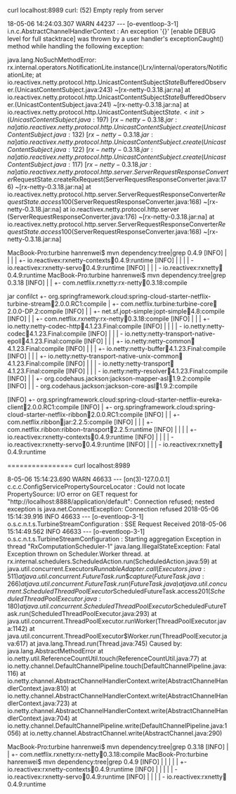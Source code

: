 curl localhost:8989
curl: (52) Empty reply from server

18-05-06 14:24:03.307  WARN 44237 --- [o-eventloop-3-1] i.n.c.AbstractChannelHandlerContext      : An exception '{}' [enable DEBUG level for full stacktrace] was thrown by a user handler's exceptionCaught() method while handling the following exception:

java.lang.NoSuchMethodError: rx.internal.operators.NotificationLite.instance()Lrx/internal/operators/NotificationLite;
	at io.reactivex.netty.protocol.http.UnicastContentSubject$State$BufferedObserver.<init>(UnicastContentSubject.java:243) ~[rx-netty-0.3.18.jar:na]
	at io.reactivex.netty.protocol.http.UnicastContentSubject$State$BufferedObserver.<init>(UnicastContentSubject.java:241) ~[rx-netty-0.3.18.jar:na]
	at io.reactivex.netty.protocol.http.UnicastContentSubject$State.<init>(UnicastContentSubject.java:197) ~[rx-netty-0.3.18.jar:na]
	at io.reactivex.netty.protocol.http.UnicastContentSubject.create(UnicastContentSubject.java:132) ~[rx-netty-0.3.18.jar:na]
	at io.reactivex.netty.protocol.http.UnicastContentSubject.create(UnicastContentSubject.java:122) ~[rx-netty-0.3.18.jar:na]
	at io.reactivex.netty.protocol.http.UnicastContentSubject.create(UnicastContentSubject.java:117) ~[rx-netty-0.3.18.jar:na]
	at io.reactivex.netty.protocol.http.server.ServerRequestResponseConverter$RequestState.createRxRequest(ServerRequestResponseConverter.java:176) ~[rx-netty-0.3.18.jar:na]
	at io.reactivex.netty.protocol.http.server.ServerRequestResponseConverter$RequestState.access$100(ServerRequestResponseConverter.java:168) ~[rx-netty-0.3.18.jar:na]
	at io.reactivex.netty.protocol.http.server
	(ServerRequestResponseConverter.java:176) ~[rx-netty-0.3.18.jar:na]
  at io.reactivex.netty.protocol.http.server.ServerRequestResponseConverter$RequestState.access$100(ServerRequestResponseConverter.java:168) ~[rx-netty-0.3.18.jar:na]



MacBook-Pro:turbine hanrenwei$ mvn dependency:tree|grep 0.4.9
[INFO] |  |  |  |  +- io.reactivex:rxnetty-contexts:jar:0.4.9:runtime
[INFO] |  |  |  |  \- io.reactivex:rxnetty-servo:jar:0.4.9:runtime
[INFO] |  |  |  \- io.reactivex:rxnetty:jar:0.4.9:runtime
MacBook-Pro:turbine hanrenwei$ mvn dependency:tree|grep 0.3.18
[INFO] |  |  +- com.netflix.rxnetty:rx-netty:jar:0.3.18:compile


jar confilct
+- org.springframework.cloud:spring-cloud-starter-netflix-turbine-stream:jar:2.0.0.RC1:compile
|  +- com.netflix.turbine:turbine-core:jar:2.0.0-DP.2:compile
[INFO] |  |  +- net.sf.jopt-simple:jopt-simple:jar:4.8:compile
[INFO] |  |  +- com.netflix.rxnetty:rx-netty:jar:0.3.18:compile
[INFO] |  |  |  +- io.netty:netty-codec-http:jar:4.1.23.Final:compile
[INFO] |  |  |  |  \- io.netty:netty-codec:jar:4.1.23.Final:compile
[INFO] |  |  |  \- io.netty:netty-transport-native-epoll:jar:4.1.23.Final:compile
[INFO] |  |  |     +- io.netty:netty-common:jar:4.1.23.Final:compile
[INFO] |  |  |     +- io.netty:netty-buffer:jar:4.1.23.Final:compile
[INFO] |  |  |     +- io.netty:netty-transport-native-unix-common:jar:4.1.23.Final:compile
[INFO] |  |  |     \- io.netty:netty-transport:jar:4.1.23.Final:compile
[INFO] |  |  |        \- io.netty:netty-resolver:jar:4.1.23.Final:compile
[INFO] |  |  +- org.codehaus.jackson:jackson-mapper-asl:jar:1.9.2:compile
[INFO] |  |  \- org.codehaus.jackson:jackson-core-asl:jar:1.9.2:compile


[INFO] +- org.springframework.cloud:spring-cloud-starter-netflix-eureka-client:jar:2.0.0.RC1:compile
[INFO] |  +- org.springframework.cloud:spring-cloud-starter-netflix-ribbon:jar:2.0.0.RC1:compile
[INFO] |  |  +- com.netflix.ribbon:ribbon:jar:2.2.5:compile
[INFO] |  |  |  +- com.netflix.ribbon:ribbon-transport:jar:2.2.5:runtime
[INFO] |  |  |  |  +- io.reactivex:rxnetty-contexts:jar:0.4.9:runtime
[INFO] |  |  |  |  \- io.reactivex:rxnetty-servo:jar:0.4.9:runtime
[INFO] |  |  |  \- io.reactivex:rxnetty:jar:0.4.9:runtime




================
curl localhost:8989

8-05-06 15:14:23.690  WARN 46633 --- [on(3)-127.0.0.1] c.c.c.ConfigServicePropertySourceLocator : Could not locate PropertySource: I/O error on GET request for "http://localhost:8888/application/default": Connection refused; nested exception is java.net.ConnectException: Connection refused
2018-05-06 15:14:39.916  INFO 46633 --- [o-eventloop-3-1] o.s.c.n.t.s.TurbineStreamConfiguration   : SSE Request Received
2018-05-06 15:14:49.562  INFO 46633 --- [o-eventloop-3-1] o.s.c.n.t.s.TurbineStreamConfiguration   : Starting aggregation
Exception in thread "RxComputationScheduler-1" java.lang.IllegalStateException: Fatal Exception thrown on Scheduler.Worker thread.
	at rx.internal.schedulers.ScheduledAction.run(ScheduledAction.java:59)
	at java.util.concurrent.Executors$RunnableAdapter.call(Executors.java:511)
	at java.util.concurrent.FutureTask.run$$$capture(FutureTask.java:266)
	at java.util.concurrent.FutureTask.run(FutureTask.java)
	at java.util.concurrent.ScheduledThreadPoolExecutor$ScheduledFutureTask.access$201(ScheduledThreadPoolExecutor.java:180)
	at java.util.concurrent.ScheduledThreadPoolExecutor$ScheduledFutureTask.run(ScheduledThreadPoolExecutor.java:293)
	at java.util.concurrent.ThreadPoolExecutor.runWorker(ThreadPoolExecutor.java:1142)
	at java.util.concurrent.ThreadPoolExecutor$Worker.run(ThreadPoolExecutor.java:617)
	at java.lang.Thread.run(Thread.java:745)
Caused by: java.lang.AbstractMethodError
	at io.netty.util.ReferenceCountUtil.touch(ReferenceCountUtil.java:77)
	at io.netty.channel.DefaultChannelPipeline.touch(DefaultChannelPipeline.java:116)
	at io.netty.channel.AbstractChannelHandlerContext.write(AbstractChannelHandlerContext.java:810)
	at io.netty.channel.AbstractChannelHandlerContext.write(AbstractChannelHandlerContext.java:723)
	at io.netty.channel.AbstractChannelHandlerContext.write(AbstractChannelHandlerContext.java:704)
	at io.netty.channel.DefaultChannelPipeline.write(DefaultChannelPipeline.java:1056)
	at io.netty.channel.AbstractChannel.write(AbstractChannel.java:290)


MacBook-Pro:turbine hanrenwei$ mvn dependency:tree|grep 0.3.18
[INFO] |  |  +- com.netflix.rxnetty:rx-netty:jar:0.3.18:compile
MacBook-Pro:turbine hanrenwei$ mvn dependency:tree|grep 0.4.9
[INFO] |  |  |  |  |  +- io.reactivex:rxnetty-contexts:jar:0.4.9:runtime
[INFO] |  |  |  |  |  \- io.reactivex:rxnetty-servo:jar:0.4.9:runtime
[INFO] |  |  |  |  \- io.reactivex:rxnetty:jar:0.4.9:runtime

